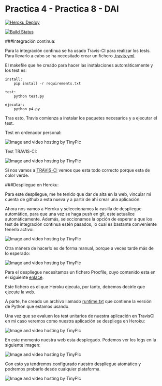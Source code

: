 # Practica 4 - Practica 8 - DAI

[![Heroku Deploy](https://www.herokucdn.com/deploy/button.svg)](https://practica8.herokuapp.com/)

[![Build Status](https://travis-ci.org/rubenjo7/Practica4-DAI.svg?branch=master)](https://travis-ci.org/rubenjo7/Practica4-DAI)

###Integración continua:

Para la integración continua se ha usado Travis-CI para realizar los tests. Para llevarlo a cabo se ha necesitado crear un fichero [.travis.yml](https://github.com/rubenjo7/Practica4-DAI/blob/master/.travis.yml).

El makefile que he creado para hacer las instalaciones automáticamente y los test es:

    install:
    	pip install -r requirements.txt

    test:
    	python test.py

    ejecutar:
    	python p4.py

Tras esto, Travis comienza a instalar los paquetes necesarios y a ejecutar el test.

Test en ordenador personal:

<img src="http://i67.tinypic.com/2aihiro.png" border="0" alt="Image and video hosting by TinyPic">

Test TRAVIS-CI:

<img src="http://i68.tinypic.com/xf57k2.png" border="0" alt="Image and video hosting by TinyPic">

Si nos vamos a [TRAVIS-CI](https://travis-ci.org/rubenjo7/Practica4-DAI) vemos que esta todo correcto porque esta de color verde.

###Despliegue en Heroku:

Para este despliegue, me he tenido que dar de alta en la web, vincular mi cuenta de github a esta nueva y a partir de ahí crear una aplicación.

Ahora nos vamos a Heroku y seleccionamos la casilla de despliegue automático, para que una vez se haga push en git, este actualice automáticamente. Además, seleccionamos la opción de esperar a que los test de integración continua estén pasados, lo cual es bastante conveniente tenerlo activo:

<img src="http://i68.tinypic.com/iegkme.png" border="0" alt="Image and video hosting by TinyPic">

Otra manera de hacerlo es de forma manual, porque a veces tarde más de lo esperado:

<img src="http://i66.tinypic.com/95pyk9.png" border="0" alt="Image and video hosting by TinyPic">

Para el despliegue necesitamos un fichero Procfile, cuyo contenido esta en el siguiente [enlace](https://github.com/rubenjo7/Practica4-DAI/blob/master/Procfile).

Este fichero es el que Heroku ejecuta, por tanto, debemos decirle que ejecute la web.

A parte, he creado un archivo llamado [runtime.txt](https://github.com/rubenjo7/Practica4-DAI/blob/master/runtime.txt) que contiene la versión de Python que estamos usando.

Una vez que se evaluen los test unitarios de nuestra aplicación en TravisCI en mi caso veremos como nuestra aplicación se despliega en Heroku:

<img src="http://i66.tinypic.com/e9t91y.png" border="0" alt="Image and video hosting by TinyPic">


En este momento nuestra web esta desplegado. Podemos ver los logs en la siguiente imagen:

<img src="http://i67.tinypic.com/raan36.png" border="0" alt="Image and video hosting by TinyPic">

Con esto ya tendremos configurado nuestro despliegue atomático y podremos probarlo desde cualquier plataforma.

<img src="http://i66.tinypic.com/1e9i00.png" border="0" alt="Image and video hosting by TinyPic">
